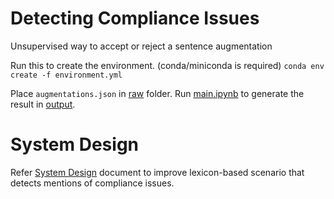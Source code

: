 # Detecting Compliance Issues 
Unsupervised way to accept or reject a sentence augmentation 

Run this to create the environment. (conda/miniconda is required)
`conda env create -f environment.yml`

Place `augmentations.json` in [raw](data/raw) folder. Run [main.ipynb](src/main.ipynb) to generate the result in [output](data/output). 

# System Design 
Refer [System Design](systemdesign.md) document to improve lexicon-based scenario that detects mentions of compliance issues. 